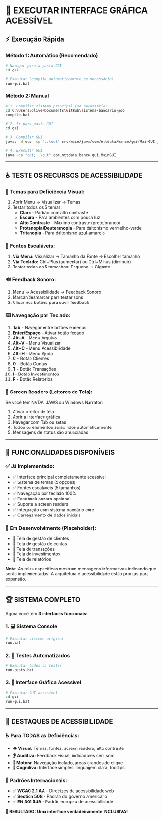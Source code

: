 # 🚀 EXECUTAR INTERFACE GRÁFICA ACESSÍVEL

## ⚡ **Execução Rápida**

### **Método 1: Automático (Recomendado)**
```bash
# Navegar para a pasta GUI
cd gui

# Executar (compila automaticamente se necessário)
run-gui.bat
```

### **Método 2: Manual**
```bash
# 1. Compilar sistema principal (se necessário)
cd C:\Users\olive\Documents\GitHub\sistema-bancario-poo
compile.bat

# 2. Ir para pasta GUI
cd gui

# 3. Compilar GUI
javac -d out -cp "..\out" src/main/java/com/nttdata/banco/gui/MainGUI.java src/main/java/com/nttdata/banco/gui/theme/*.java src/main/java/com/nttdata/banco/gui/utils/*.java src/main/java/com/nttdata/banco/gui/components/*.java src/main/java/com/nttdata/banco/gui/view/*.java

# 4. Executar GUI
java -cp "out;..\out" com.nttdata.banco.gui.MainGUI
```

---

## ♿ **TESTE OS RECURSOS DE ACESSIBILIDADE**

### **🎨 Temas para Deficiência Visual:**
1. Abrir Menu → Visualizar → Temas
2. Testar todos os 5 temas:
   - **Claro** - Padrão com alto contraste
   - **Escuro** - Para ambientes com pouca luz  
   - **Alto Contraste** - Máximo contraste (preto/branco)
   - **Protanopia/Deuteranopia** - Para daltonismo vermelho-verde
   - **Tritanopia** - Para daltonismo azul-amarelo

### **📏 Fontes Escaláveis:**
1. **Via Menu:** Visualizar → Tamanho da Fonte → Escolher tamanho
2. **Via Teclado:** Ctrl+Plus (aumentar) ou Ctrl+Minus (diminuir)
3. Testar todos os 5 tamanhos: Pequeno → Gigante

### **🔊 Feedback Sonoro:**
1. Menu → Acessibilidade → Feedback Sonoro
2. Marcar/desmarcar para testar sons
3. Clicar nos botões para ouvir feedback

### **⌨️ Navegação por Teclado:**
1. **Tab** - Navegar entre botões e menus
2. **Enter/Espaço** - Ativar botão focado
3. **Alt+A** - Menu Arquivo
4. **Alt+V** - Menu Visualizar
5. **Alt+C** - Menu Acessibilidade  
6. **Alt+H** - Menu Ajuda
7. **C** - Botão Clientes
8. **O** - Botão Contas
9. **T** - Botão Transações
10. **I** - Botão Investimentos
11. **R** - Botão Relatórios

### **📱 Screen Readers (Leitores de Tela):**
Se você tem NVDA, JAWS ou Windows Narrator:
1. Ativar o leitor de tela
2. Abrir a interface gráfica
3. Navegar com Tab ou setas
4. Todos os elementos serão lidos automaticamente
5. Mensagens de status são anunciadas

---

## 🎯 **FUNCIONALIDADES DISPONÍVEIS**

### **✅ Já Implementado:**
- ✅ Interface principal completamente acessível
- ✅ Sistema de temas (5 opções)
- ✅ Fontes escaláveis (5 tamanhos)
- ✅ Navegação por teclado 100%
- ✅ Feedback sonoro opcional
- ✅ Suporte a screen readers
- ✅ Integração com sistema bancário core
- ✅ Carregamento de dados iniciais

### **🚧 Em Desenvolvimento (Placeholder):**
- 🚧 Tela de gestão de clientes
- 🚧 Tela de gestão de contas  
- 🚧 Tela de transações
- 🚧 Tela de investimentos
- 🚧 Tela de relatórios

**Nota:** As telas específicas mostram mensagens informativas indicando que serão implementadas. A arquitetura e acessibilidade estão prontas para expansão.

---

## 🏆 **SISTEMA COMPLETO**

Agora você tem **3 interfaces funcionais:**

### **1. 💻 Sistema Console**
```bash
# Executar sistema original
run.bat
```

### **2. 🧪 Testes Automatizados**  
```bash
# Executar todos os testes
run-tests.bat
```

### **3. 🎨 Interface Gráfica Acessível**
```bash
# Executar GUI acessível
cd gui
run-gui.bat
```

---

## 🌟 **DESTAQUES DE ACESSIBILIDADE**

### **♿ Para TODAS as Deficiências:**
- **👁️ Visual:** Temas, fontes, screen readers, alto contraste
- **👂 Auditiva:** Feedback visual, indicadores sem som
- **🦾 Motora:** Navegação teclado, áreas grandes de clique
- **🧠 Cognitiva:** Interface simples, linguagem clara, tooltips

### **🏅 Padrões Internacionais:**
- ✅ **WCAG 2.1 AA** - Diretrizes de acessibilidade web
- ✅ **Section 508** - Padrão do governo americano
- ✅ **EN 301 549** - Padrão europeu de acessibilidade

**🎯 RESULTADO: Uma interface verdadeiramente INCLUSIVA!**
